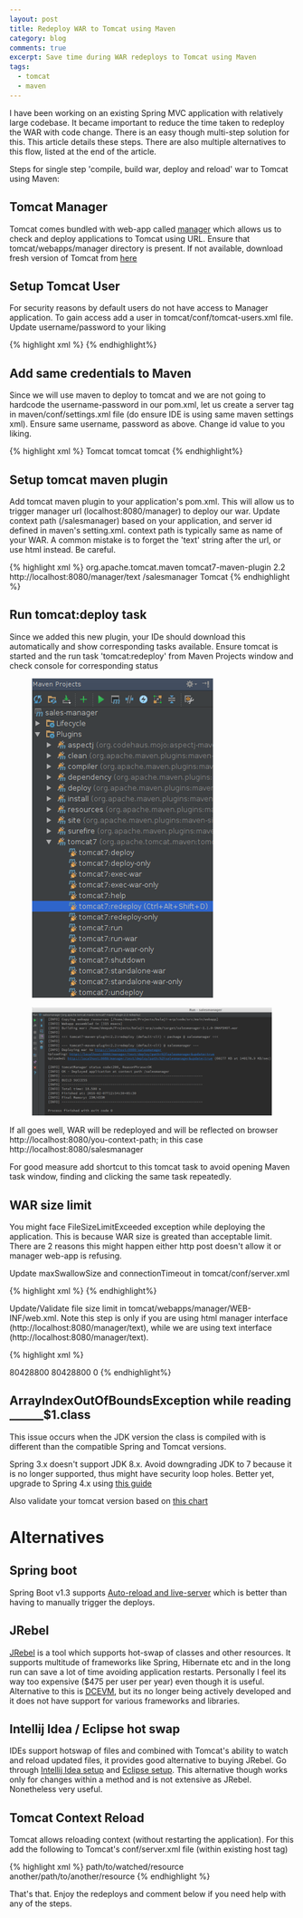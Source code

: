 ```yaml
---
layout: post
title: Redeploy WAR to Tomcat using Maven
category: blog
comments: true
excerpt: Save time during WAR redeploys to Tomcat using Maven
tags: 
  - tomcat
  - maven
---
```


I have been working on an existing Spring MVC application with relatively large codebase. 
It became important to reduce the time taken to redeploy the WAR with code change. There is an easy though multi-step solution for this. 
This article details these steps. There are also multiple alternatives to this flow, listed at the end of the article. 
  
Steps for single step 'compile, build war, deploy and reload' war to Tomcat using Maven:  

## Tomcat Manager
Tomcat comes bundled with web-app called [manager](https://tomcat.apache.org/tomcat-8.0-doc/manager-howto.html) which allows us to check and deploy applications to Tomcat using URL. 
Ensure that tomcat/webapps/manager directory is present. If not available, download fresh version of Tomcat from [here]()

## Setup Tomcat User
For security reasons by default users do not have access to Manager application. 
To gain access add a user in tomcat/conf/tomcat-users.xml file. Update username/password to your liking 

{% highlight xml %}
<user username="tomcat" password="tomcat" roles="admin,manager,manager-gui,manager-script"/>
{% endhighlight%}


## Add same credentials to Maven
Since we will use maven to deploy to tomcat and we are not going to hardcode the username-password in our pom.xml, 
let us create a server tag in maven/conf/settings.xml file (do ensure IDE is using same maven settings xml). 
Ensure same username, password as above. Change id value to you liking. 
    
{% highlight xml %}
<servers>
  <server>
    <id>Tomcat</id>
    <username>tomcat</username>
    <password>tomcat</password>
  </server>
</servers>
{% endhighlight%}

## Setup tomcat maven plugin
Add tomcat maven plugin to your application's pom.xml. 
This will allow us to trigger manager url (localhost:8080/manager) to deploy our war. 
Update context path (/salesmanager) based on your application, and server id defined in maven's setting.xml.
context path is typically same as name of your WAR.
A common mistake is to forget the 'text' string after the url, or use html instead. Be careful.  
  
{% highlight xml %}
 <plugin>
    <groupId>org.apache.tomcat.maven</groupId>
    <artifactId>tomcat7-maven-plugin</artifactId>
    <version>2.2</version>
    <configuration>
        <url>http://localhost:8080/manager/text</url>
        <path>/salesmanager</path>
        <server>Tomcat</server>
    </configuration>
 </plugin>
{% endhighlight %}

## Run tomcat:deploy task

Since we added this new plugin, your IDe should download this automatically and show corresponding tasks available.
Ensure tomcat is started and the run task 'tomcat:redeploy' from Maven Projects window and check console for corresponding status

 <figure>
     <a href="/images/blog/maven-tasks-tomcat.png"><img src="/images/blog/maven-tasks-tomcat.png"></a>
 </figure>
 
  <figure>
      <a href="/images/blog/maven-tomcat-redeploy.png"><img src="/images/blog/maven-tomcat-redeploy.png"></a>
  </figure>

If all goes well, WAR will be redeployed and will be reflected on browser http://localhost:8080/you-context-path; in this case http://localhost:8080/salesmanager 

For good measure add shortcut to this tomcat task to avoid opening Maven task window, finding and clicking the same task repeatedly. 


## WAR size limit
You might face FileSizeLimitExceeded exception while deploying the application. 
This is because WAR size is greated than acceptable limit. 
There are 2 reasons this might happen either http post doesn't allow it or manager web-app is refusing.

Update maxSwallowSize and connectionTimeout in tomcat/conf/server.xml 

{% highlight xml %}
 <Connector port="8080" protocol="HTTP/1.1"
            connectionTimeout="20000"
            maxSwallowSize="100000000"
            redirectPort="8443" />
{% endhighlight%}

Update/Validate file size limit in tomcat/webapps/manager/WEB-INF/web.xml. 
Note this step is only if you are using html manager interface (http://localhost:8080/manager/text), while we are using text interface (http://localhost:8080/manager/text). 

{% highlight xml %}
 <multipart-config>
   <!-- 80MB max -->
   <max-file-size>80428800</max-file-size>
   <max-request-size>80428800</max-request-size>
   <file-size-threshold>0</file-size-threshold>
 </multipart-config>
{% endhighlight%}


## ArrayIndexOutOfBoundsException while reading ______$1.class

This issue occurs when the JDK version the class is compiled with is different than the compatible Spring and Tomcat versions.

Spring 3.x doesn't support JDK 8.x. Avoid downgrading JDK to 7 because it is no longer supported, thus might have security loop holes. 
Better yet, upgrade to Spring 4.x using [this guide](https://github.com/spring-projects/spring-framework/wiki/migrating-from-earlier-versions-of-the-spring-framework)

Also validate your tomcat version based on [this chart](http://tomcat.apache.org/whichversion.html)


# Alternatives

## Spring boot 
Spring Boot v1.3 supports [Auto-reload and live-server](https://spring.io/blog/2015/06/17/devtools-in-spring-boot-1-3) which is better than 
having to manually trigger the deploys.  
  
## JRebel
[JRebel](https://zeroturnaround.com/software/jrebel/) is a tool which supports hot-swap of classes and other resources. It supports multitude of 
frameworks like Spring, Hibernate etc and in the long run can save a lot of time avoiding application restarts. 
Personally I feel its way too expensive ($475 per user per year) even though it is useful. 
Alternative to this is [DCEVM](http://ssw.jku.at/dcevm/), but its no longer being actively developed and it does not have support for various frameworks
 and libraries. 
 
## Intellij Idea / Eclipse hot swap
IDEs support hotswap of files and combined with Tomcat's ability to watch and reload updated files, it provides good alternative to buying JRebel. 
Go through [Intellij Idea setup](http://stackoverflow.com/a/19609115/3494368) and [Eclipse setup](http://www.mkyong.com/eclipse/how-to-configure-hot-deploy-in-eclipse/). 
This alternative though works only for changes within a method and is not extensive as JRebel. Nonetheless very useful. 

## Tomcat Context Reload
Tomcat allows reloading context (without restarting the application). For this add the following to Tomcat's conf/server.xml file (within existing host tag)
 
 {% highlight xml %}
 <Host>
    <Context path="/path-dir-containing-war" reloadable="true">
        <WatchedResource>path/to/watched/resource</WatchedResource>
        <WatchedResource>another/path/to/another/resource</WatchedResource>
    </Context>
 </Host>
 {% endhighlight %}
 
 
That's that. Enjoy the redeploys and comment below if you need help with any of the steps.  